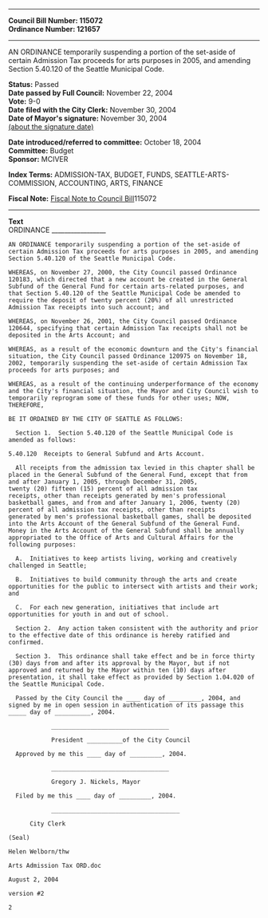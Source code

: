 * * * * *  
  
**Council Bill Number: [](#h0)[](#h2)115072**   
**Ordinance Number: 121657**  
  
* * * * *  
  
AN ORDINANCE temporarily suspending a portion of the set-aside of certain Admission Tax proceeds for arts purposes in 2005, and amending Section 5.40.120 of the Seattle Municipal Code.  
  
**Status:** Passed   
**Date passed by Full Council:** November 22, 2004   
**Vote:** 9-0   
**Date filed with the City Clerk:** November 30, 2004   
**Date of Mayor's signature:** November 30, 2004   
[(about the signature date)](/~public/approvaldate.htm)   
  
  
**Date introduced/referred to committee:** October 18, 2004   
**Committee:** Budget   
**Sponsor:** MCIVER   
  
**Index Terms:** ADMISSION-TAX, BUDGET, FUNDS, SEATTLE-ARTS-COMMISSION, ACCOUNTING, ARTS, FINANCE  
  
**Fiscal Note:** [Fiscal Note to Council Bill](http://clerk.seattle.gov/~public/fnote/115072.htm)[](#h1)[](#h3)115072  
  
* * * * *  
  
**Text**  
    ORDINANCE _________________  
  
    AN ORDINANCE temporarily suspending a portion of the set-aside of  
    certain Admission Tax proceeds for arts purposes in 2005, and amending  
    Section 5.40.120 of the Seattle Municipal Code.  
  
    WHEREAS, on November 27, 2000, the City Council passed Ordinance  
    120183, which directed that a new account be created in the General  
    Subfund of the General Fund for certain arts-related purposes, and  
    that Section 5.40.120 of the Seattle Municipal Code be amended to  
    require the deposit of twenty percent (20%) of all unrestricted  
    Admission Tax receipts into such account; and  
  
    WHEREAS, on November 26, 2001, the City Council passed Ordinance  
    120644, specifying that certain Admission Tax receipts shall not be  
    deposited in the Arts Account; and  
  
    WHEREAS, as a result of the economic downturn and the City's financial  
    situation, the City Council passed Ordinance 120975 on November 18,  
    2002, temporarily suspending the set-aside of certain Admission Tax  
    proceeds for arts purposes; and  
  
    WHEREAS, as a result of the continuing underperformance of the economy  
    and the City's financial situation, the Mayor and City Council wish to  
    temporarily reprogram some of these funds for other uses; NOW,  
    THEREFORE,  
  
    BE IT ORDAINED BY THE CITY OF SEATTLE AS FOLLOWS:  
  
      Section 1.  Section 5.40.120 of the Seattle Municipal Code is  
    amended as follows:  
  
    5.40.120  Receipts to General Subfund and Arts Account.  
  
      All receipts from the admission tax levied in this chapter shall be  
    placed in the General Subfund of the General Fund, except that from   
    and after January 1, 2005, through December 31, 2005,   
    twenty (20) fifteen (15) percent of all admission tax  
    receipts, other than receipts generated by men's professional  
    basketball games, and from and after January 1, 2006, twenty (20)  
    percent of all admission tax receipts, other than receipts  
    generated by men's professional basketball games, shall be deposited  
    into the Arts Account of the General Subfund of the General Fund.   
    Money in the Arts Account of the General Subfund shall be annually  
    appropriated to the Office of Arts and Cultural Affairs for the  
    following purposes:  
  
      A.  Initiatives to keep artists living, working and creatively  
    challenged in Seattle;  
  
      B.  Initiatives to build community through the arts and create  
    opportunities for the public to intersect with artists and their work;  
    and  
  
      C.  For each new generation, initiatives that include art  
    opportunities for youth in and out of school.  
  
      Section 2.  Any action taken consistent with the authority and prior  
    to the effective date of this ordinance is hereby ratified and  
    confirmed.  
  
      Section 3.  This ordinance shall take effect and be in force thirty  
    (30) days from and after its approval by the Mayor, but if not  
    approved and returned by the Mayor within ten (10) days after  
    presentation, it shall take effect as provided by Section 1.04.020 of  
    the Seattle Municipal Code.  
  
      Passed by the City Council the ____ day of _________, 2004, and  
    signed by me in open session in authentication of its passage this  
    _____ day of __________, 2004.  
  
                _________________________________  
  
                President __________of the City Council  
  
      Approved by me this ____ day of _________, 2004.  
  
                _________________________________  
  
                Gregory J. Nickels, Mayor  
  
      Filed by me this ____ day of _________, 2004.  
  
                ____________________________________  
  
          City Clerk  
  
    (Seal)  
  
    Helen Welborn/thw  
  
    Arts Admission Tax ORD.doc  
  
    August 2, 2004  
  
    version #2  
  
    2  
